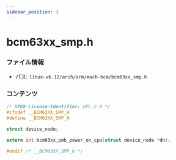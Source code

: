 ```yaml
---
sidebar_position: 3
---
```

# bcm63xx_smp.h

### ファイル情報

- パス: `linux-v6.12/arch/arm/mach-bcm/bcm63xx_smp.h`

### コンテンツ

```h
/* SPDX-License-Identifier: GPL-2.0 */
#ifndef __BCM63XX_SMP_H
#define __BCM63XX_SMP_H

struct device_node;

extern int bcm63xx_pmb_power_on_cpu(struct device_node *dn);

#endif /* __BCM63XX_SMP_H */

```
